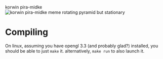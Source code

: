korwin pira-midke \
![korwin pira-midke meme rotating pyramid but stationary](https://github.com/user-attachments/assets/92fb4bf9-04dd-444c-9f8b-7b5230386365)

# Compiling
On linux, assuming you have opengl 3.3 (and probably glad?) installed, you should be able to just `make` it. alternatively, `make run` to also launch it.
